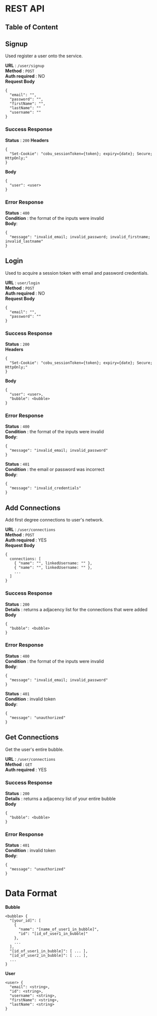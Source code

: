 # REST API
## Table of Content
## Signup
Used register a user onto the service.  

**URL** : `/user/signup`  
**Method** : `POST`  
**Auth required** : NO  
**Request Body**
```
{
  "email": "",
  "password": "",
  "firstName": "",
  "lastName": ""
  "username": ""
}
```
### Success Response
**Status** : `200` 
**Headers**  
```
{
  "Set-Cookie": "cobu_sessionToken={token}; expiry={date}; Secure; HttpOnly;"
}
``` 
**Body**
```
{
  "user": <user>
}
```
### Error Response
**Status** : `400`    
**Condition** : the format of the inputs were invalid  
**Body**:
```
{
  "message": "invalid_email; invalid_password; invalid_firstname; invalid_lastname"
}
```

## Login
Used to acquire a session token with email and password credentials.  

**URL** : `user/login`  
**Method** : `POST`  
**Auth required** : NO  
**Request Body**
```
{
  "email": "",
  "password": ""
}
```
### Success Response
**Status** : `200`  
**Headers**  
```
{
  "Set-Cookie": "cobu_sessionToken={token}; expiry={date}; Secure; HttpOnly;"
}
```
**Body**
```
{
  "user": <user>,
  "bubble": <bubble>
}
```
### Error Response
**Status** : `400`    
**Condition** : the format of the inputs were invalid  
**Body**:
```
{
  "message": "invalid_email; invalid_password"
}
```
**Status** : `401`    
**Condition** : the email or password was incorrect  
**Body**:
```
{
  "message": "invalid_credentials"
}
```

## Add Connections
Add first degree connections to user's network.  

**URL** : `/user/connections`  
**Method** : `POST`  
**Auth required** : YES  
**Request Body**
```
{
  connections: [
    { "name": "", linkedUsername: "" },
    { "name": "", linkedUsername: "" },
    ...
  ]
}
```
### Success Response
**Status** : `200`  
**Details** : returns a adjacency list for the connections that were added  
**Body**
```
{
  "bubble": <bubble>
}
```
### Error Response
**Status** : `400`    
**Condition** : the format of the inputs were invalid  
**Body**:
```
{
  "message": "invalid_email; invalid_password"
}
```
**Status** : `401`    
**Condition** : invalid token  
**Body**:
```
{
  "message": "unauthorized"
}
```

## Get Connections
Get the user's entire bubble.  

**URL** : `/user/connections`  
**Method** : `GET`  
**Auth required** : YES  
### Success Response
**Status** : `200`  
**Details** : returns a adjacency list of your entire bubble  
**Body**
```
{
  "bubble": <bubble>
}
```
### Error Response
**Status** : `401`    
**Condition** : invalid token  
**Body**:
```
{
  "message": "unauthorized"
}
```

# Data Format
**Bubble**  
```
<bubble> {
  "[your_id]": [
    {
      "name": "[name_of_user1_in_bubble]",
      "id": "[id_of_user1_in_bubble]"
    },
    ...
  ],
  "[id_of_user1_in_bubble]": [ ... ],
  "[id_of_user2_in_bubble]": [ ... ],
  ...
}
```
**User**  
```
<user> {
  "email": <string>,
  "id": <string>,
  "username": <string>,
  "firstName": <string>,
  "lastName": <string>
}
```